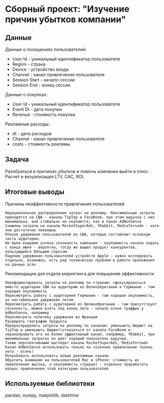 # **Сборный проект: "Изучение причин убытков компании"**

## **Данные**
Данные о посещениях пользователей:  
- User Id - уникальный идентификатор пользователя	 
- Region - страна  
- Device - устройство входа  
- Channel - канал привлечения пользователя  
- Session Start	- начало сессии  
- Session End - конец сессии

Данные о покупках:  
- User Id - уникальный идентификатор пользователя
- Event Dt - дата покупки 
- Revenue - стоимость покупки

Рекламные расходы:  
- dt - дата расходов
- Channel - канал привлечения пользователя
- costs - стоимость рекламы

## **Задача**

Разобраться в причинах убытков и помочь компании выйти в плюс. Расчет и визуализация LTV, CAC, ROI.

## **Итоговые выводы**
Причины неэффективности привлечения пользователей

    Нерациональное распределение затрат на рекламу. Максимальные затраты приходятся на США - каналы TipTop и FaceBoom, при этом выручка с них минимальна, они стабильно не окупаются, как и канал AdNonSense
    Снижены затраты на каналы RocketSuperAds, YRabbit, MediaTornado - хотя они достаточно ликвидны
    Плохое удержание пользователей из США, которые составляют основную часть аудитории.
    Не была вовремя учтена сезонность кампании - окупаемость начала падать с конца июня - вероятно, тогда же вышел продукт конкурентов, пользующийся бОльшим спросом
    Падение удержания пользователей устройств Apple - нужно исследовать отдельно, возможно, есть ряд технических проблем в работе приложения на данных осях

Рекомендации для отдела маркетинга для повышения эффективности

    Переформатировать затраты на рекламу по странам: сфокусироваться вместо аудитории США на аудиторию из Великобритании и Германии - там хорошая окупаемость
    Пересмотреть работу с аудиторией Германии - там хорошая окупаемость, но нестабильное удержание летом
    Пересмотреть работу с аудиторией из Великобритании - там присутствует сезонность, можно взять под конец лета - начало осени траффик у AdNonSense, например
    Пересмотреть политику удержания во Франции
    Расширить географию продукта
    Перераспределить затраты на рекламу по каналам: уменьшить бюджет на TipTop и уменьшить бюджет\отказаться от канала FaceBoom и перенаправить его на более эффективный канал, например, YRabbit, при минимальных затратах он дает хороший показатель выручки. 
    Также перспективными выглядят каналы RocketSuperAds, MediaTornado
    Канал AdNonSense использовать только на сезонное привлечение (конец лета - осень)
    Попробовать использовать новые рекламные каналы
    Обратить внимание на пользователей Mac и iPhone: стоимость их привлечения высока, а окупаемоcть страдает - отдельно проработать вопрос привлечения этой категории пользователей


## **Используемые библиотеки**

pandas, numpy, matplotlib, datetime
